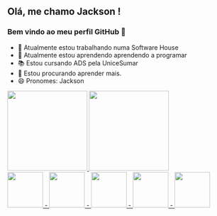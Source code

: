 ## Olá, me chamo Jackson ! 
### Bem vindo ao meu perfil GitHub 👋

- 🔭 Atualmente estou trabalhando numa Software House 
- 🌱 Atualmente estou aprendendo aprendendo a programar
- 📚 Estou cursando ADS pela UniceSumar
- 🤔 Estou procurando aprender mais.
- 😄 Pronomes: Jackson

<div>
<a href="https://github.com/JackMenezes">
<img height="180em" src="https://github-readme-stats.vercel.app/api/top-langs/?username=JackMenezes&layout=compact&langs_count=7&theme=dracula"/>
<img height="180em" src="https://github-readme-stats.vercel.app/api?username=JackMenezes&show_icons=true&theme=dracula&include_all_commits=true&count_private=true"/>
</div>
  
<img height="80em" width="80em" src="https://cdn.jsdelivr.net/gh/devicons/devicon/icons/java/java-original-wordmark.svg" />
 -
<img height="80em" width="80em" src="https://cdn.jsdelivr.net/gh/devicons/devicon/icons/c/c-original.svg" />
 -
<img height="80em" width="80em" src="https://cdn.jsdelivr.net/gh/devicons/devicon/icons/mysql/mysql-original-wordmark.svg" />  
-
<img height="80em" width="80em" src="https://cdn.jsdelivr.net/gh/devicons/devicon/icons/python/python-original-wordmark.svg" />   
-
<img height="80em" width="80em" src="https://cdn.jsdelivr.net/gh/devicons/devicon/icons/csharp/csharp-original.svg" />
